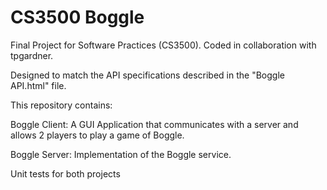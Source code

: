 # CS3500 Boggle

Final Project for Software Practices (CS3500). Coded in collaboration with tpgardner.

Designed to match the API specifications described in the "Boggle API.html" file.

This repository contains:

Boggle Client: A GUI Application that communicates with a server and allows 2 players to play a game of Boggle.

Boggle Server: Implementation of the Boggle service. 

Unit tests for both projects

